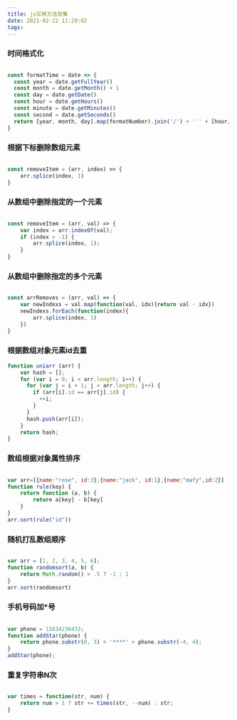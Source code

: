 ```yaml
---
title: js实用方法收集
date: 2021-02-22 11:29:02
tags:
---
```



### 时间格式化

```javascript

const formatTime = date => {
  const year = date.getFullYear()
  const month = date.getMonth() + 1
  const day = date.getDate()
  const hour = date.getHours()
  const minute = date.getMinutes()
  const second = date.getSeconds()
  return [year, month, day].map(formatNumber).join('/') + ' ' + [hour, minute, second].map(formatNumber).join(':')
}

```



### 根据下标删除数组元素

```javascript

const removeItem = (arr, index) => {
    arr.splice(index, 1)
}

```


### 从数组中删除指定的一个元素

```javascript

const removeItem = (arr, val) => {
    var index = arr.indexOf(val);
    if (index > -1) {
        arr.splice(index, 1);
    }
}


```


### 从数组中删除指定的多个元素

```javascript

const arrRemoves = (arr, val) => {
    var newIndexs = val.map(function(val, idx){return val - idx})
    newIndexs.forEach(function(index){
        arr.splice(index, 1)
    })
}

```

### 根据数组对象元素id去重

``` javascript
function uniarr (arr) {
    var hash = [];
    for (var i = 0; i < arr.length; i++) {
      for (var j = i + 1; j < arr.length; j++) {
        if (arr[i].id == arr[j].id) {
          ++i;
        }
      }
      hash.push(arr[i]);
    }
    return hash;
}    

```


### 数组根据对象属性排序

```javascript

var arr=[{name:"rose", id:3},{name:"jack", id:1},{name:"mafy",id:2}]
function rule(key) {
    return function (a, b) {
        return a[key] - b[key]
    }
}        
arr.sort(rule("id"))

```


### 随机打乱数组顺序

```javascript

var arr = [1, 2, 3, 4, 5, 6];
function randomsort(a, b) {
    return Math.random() > .5 ? -1 : 1
}
arr.sort(randomsort)

```


### 手机号码加*号


```javascript 
   
var phone = 13834236433;
function addStar(phone) {
    return phone.substr(0, 3) + '****' + phone.substr(-4, 4);
}
addStar(phone);   

```

### 重复字符串N次

```javascript 

var times = function(str, num) {
    return num > 1 ? str += times(str, --num) : str;
}    

```